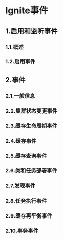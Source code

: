 # Ignite事件
## 1.启用和监听事件
### 1.1.概述
### 1.2.启用事件
## 2.事件
### 2.1.一般信息
### 2.2.集群状态变更事件
### 2.3.缓存生命周期事件
### 2.4.缓存事件
### 2.5.缓存查询事件
### 2.6.类和任务部署事件
### 2.7.发现事件
### 2.8.任务执行事件
### 2.9.缓存再平衡事件
### 2.10.事务事件

<RightPane/>